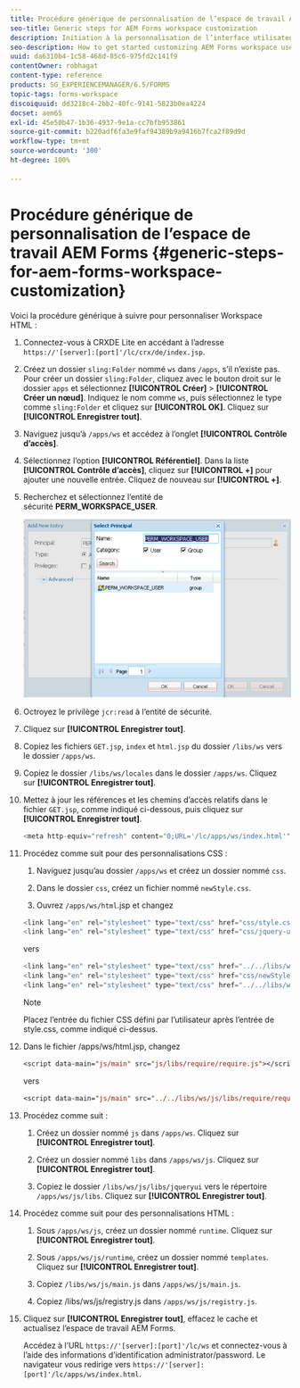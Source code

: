 ```yaml
---
title: Procédure générique de personnalisation de l’espace de travail AEM Forms
seo-title: Generic steps for AEM Forms workspace customization
description: Initiation à la personnalisation de l’interface utilisateur de l’espace de travail AEM Forms.
seo-description: How to get started customizing AEM Forms workspace user interface.
uuid: da6310b4-1c58-468d-85c6-975fd2c141f9
contentOwner: robhagat
content-type: reference
products: SG_EXPERIENCEMANAGER/6.5/FORMS
topic-tags: forms-workspace
discoiquuid: dd3218c4-2bb2-40fc-9141-5823b0ea4224
docset: aem65
exl-id: 45e50b47-1b36-4937-9e1a-cc7bfb953861
source-git-commit: b220adf6fa3e9faf94389b9a9416b7fca2f89d9d
workflow-type: tm+mt
source-wordcount: '300'
ht-degree: 100%

---
```


# Procédure générique de personnalisation de l’espace de travail AEM Forms {#generic-steps-for-aem-forms-workspace-customization}

Voici la procédure générique à suivre pour personnaliser Workspace HTML :

1. Connectez-vous à CRXDE Lite en accédant à lʼadresse `https://'[server]:[port]'/lc/crx/de/index.jsp`.
1. Créez un dossier `sling:Folder` nommé `ws` dans `/apps`, s’il n’existe pas. Pour créer un dossier `sling:Folder`, cliquez avec le bouton droit sur le dossier `apps` et sélectionnez **[!UICONTROL Créer]** > **[!UICONTROL Créer un nœud]**. Indiquez le nom comme `ws`, puis sélectionnez le type comme `sling:Folder` et cliquez sur **[!UICONTROL OK]**. Cliquez sur **[!UICONTROL Enregistrer tout]**.
1. Naviguez jusqu’à `/apps/ws` et accédez à l’onglet **[!UICONTROL Contrôle d’accès]**.
1. Sélectionnez l’option **[!UICONTROL Référentiel]**. Dans la liste **[!UICONTROL Contrôle d’accès]**, cliquez sur **[!UICONTROL +]** pour ajouter une nouvelle entrée. Cliquez de nouveau sur **[!UICONTROL +]**.
1. Recherchez et sélectionnez l’entité de sécurité **PERM_WORKSPACE_USER**.

   ![Sélectionnez l’entité de sécurité PERM_WORKSPACE_USER dans le cadre des étapes génériques de personnalisation de Workspace HTML](assets/perm_workspace_user.png)

1. Octroyez le privilège `jcr:read` à l’entité de sécurité.
1. Cliquez sur **[!UICONTROL Enregistrer tout]**.
1. Copiez les fichiers `GET.jsp`, `index` et `html.jsp` du dossier `/libs/ws` vers le dossier `/apps/ws`.
1. Copiez le dossier `/libs/ws/locales` dans le dossier `/apps/ws`. Cliquez sur **[!UICONTROL Enregistrer tout]**.
1. Mettez à jour les références et les chemins d’accès relatifs dans le fichier `GET.jsp`, comme indiqué ci-dessous, puis cliquez sur **[!UICONTROL Enregistrer tout]**.

   ```javascript
   <meta http-equiv="refresh" content="0;URL='/lc/apps/ws/index.html'" />
   ```

1. Procédez comme suit pour des personnalisations CSS :

   1. Naviguez jusqu’au dossier `/apps/ws` et créez un dossier nommé `css`.

   1. Dans le dossier `css`, créez un fichier nommé `newStyle.css`.

   1. Ouvrez `/apps/ws/html`.jsp et changez

   ```javascript
   <link lang="en" rel="stylesheet" type="text/css" href="css/style.css" />
   <link lang="en" rel="stylesheet" type="text/css" href="css/jquery-ui.css"/>
   ```

   vers

   ```javascript
   <link lang="en" rel="stylesheet" type="text/css" href="../../libs/ws/css/style.css" />
   <link lang="en" rel="stylesheet" type="text/css" href="css/newStyle.css" />
   <link lang="en" rel="stylesheet" type="text/css" href="../../libs/ws/css/jquery-ui.css"/>
   ```

   >[!NOTE]
   >
   >Placez l’entrée du fichier CSS défini par l’utilisateur après l’entrée de style.css, comme indiqué ci-dessus.

1. Dans le fichier /apps/ws/html.jsp, changez

   ```jsp
   <script data-main="js/main" src="js/libs/require/require.js"></script>
   ```

   vers

   ```jsp
   <script data-main="js/main" src="../../libs/ws/js/libs/require/require.js"></script>
   ```

1. Procédez comme suit :

   1. Créez un dossier nommé `js` dans `/apps/ws`. Cliquez sur **[!UICONTROL Enregistrer tout]**.

   1. Créez un dossier nommé `libs` dans `/apps/ws/js`. Cliquez sur **[!UICONTROL Enregistrer tout]**.

   1. Copiez le dossier `/libs/ws/js/libs/jqueryui` vers le répertoire `/apps/ws/js/libs`. Cliquez sur **[!UICONTROL Enregistrer tout]**.

1. Procédez comme suit pour des personnalisations HTML :

   1. Sous `/apps/ws/js`, créez un dossier nommé `runtime`. Cliquez sur **[!UICONTROL Enregistrer tout]**.

   1. Sous `/apps/ws/js/runtime`, créez un dossier nommé `templates`. Cliquez sur **[!UICONTROL Enregistrer tout]**.

   1. Copiez `/libs/ws/js/main.js` dans `/apps/ws/js/main.js`.

   1. Copiez /libs/ws/js/registry.js dans `/apps/ws/js/registry.js`.

1. Cliquez sur **[!UICONTROL Enregistrer tout]**, effacez le cache et actualisez l’espace de travail AEM Forms.

   Accédez à l’URL `https://'[server]:[port]'/lc/ws` et connectez-vous à l’aide des informations d’identification administrator/password. Le navigateur vous redirige vers `https://'[server]:[port]'/lc/apps/ws/index.html`.
